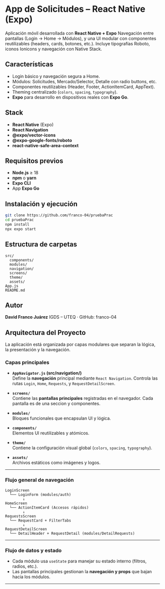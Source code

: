 # App de Solicitudes – React Native (Expo)

Aplicación móvil desarrollada con **React Native + Expo** Navegación entre pantallas (Login → Home → Módulos), y una UI modular con componentes reutilizables (headers, cards, botones, etc.).
Incluye tipografías Roboto, iconos Ionicons y navegación con Native Stack.

## Características
- Login básico y navegación segura a Home.
- Módulos: Solicitudes, Mercado/Selector, Detalle con radio buttons, etc.
- Componentes reutilizables (Header, Footer, ActionItemCard, AppText).
- Theming centralizado (`colors`, `spacing`, `typography`).
- **Expo** para desarrollo en dispositivos reales con **Expo Go**.

## Stack
- **React Native** (Expo)
- **React Navigation**
- **@expo/vector-icons**
- **@expo-google-fonts/roboto**
- **react-native-safe-area-context**

## Requisitos previos
- **Node.js** ≥ 18
- **npm** o **yarn**
- **Expo CLI**
- App **Expo Go**

## Instalación y ejecución

```bash
git clone https://github.com/franco-04/pruebaPrac
cd pruebaPrac
npm install
npx expo start
```

## Estructura de carpetas

```
src/
  components/
  modules/
  navigation/
  screens/
  theme/
  assets/
App.js
README.md
```

## Autor
**David Franco Juárez**
IGDS – UTEQ · GitHub: franco-04

## Arquitectura del Proyecto

La aplicación está organizada por capas modulares que separan la lógica, la presentación y la navegación.  


### Capas principales

- **`AppNavigator.js` (src/navigation/)**  
  Define la **navegación** principal mediante `React Navigation`. Controla las rutas `Login`, `Home`, `Requests`, y `RequestDetailScreen`.

- **`screens/`**  
  Contiene las **pantallas principales** registradas en el navegador. Cada pantalla es de una seccion y componentes.  

- **`modules/`**  
  Bloques funcionales que encapsulan UI y lógica.  


- **`components/`**  
  Elementos UI reutilizables y atómicos.  

- **`theme/`**  
  Contiene la configuración visual global (`colors`, `spacing`, `typography`).

- **`assets/`**  
  Archivos estáticos como imágenes y logos.

---

### Flujo general de navegación

```text
LoginScreen
  └── LoginForm (modules/auth)
        ↓
HomeScreen
  └── ActionItemCard (Accesos rápidos)
        ↓
RequestsScreen
  └── RequestCard + FilterTabs
        ↓
RequestDetailScreen
  └── DetailHeader + RequestDetail (modules/DetailRequests)
```

---

### Flujo de datos y estado
- Cada módulo usa `useState` para manejar su estado interno (filtros, radios, etc.).  
- Las pantallas principales gestionan la **navegación y props** que bajan hacia los módulos.  

---